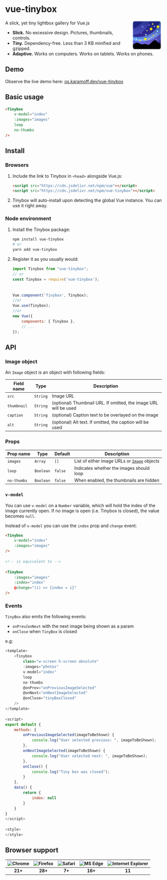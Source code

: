# vue-tinybox

<img src="https://raw.githubusercontent.com/googlefonts/noto-emoji/master/png/128/emoji_u1f30c.png" align="right" alt="Milky Way emoji" width="96" height="96">

A slick, yet tiny lightbox gallery for Vue.js

- **Slick.** No excessive design. Pictures, thumbnails, controls.
- **Tiny.** Dependency-free. Less than 3 KB minified and gzipped.
- **Adaptive.** Works on computers. Works on tablets. Works on phones.

## Demo

Observe the live demo here: [os.karamoff.dev/vue-tinybox](https://os.karamoff.dev/vue-tinybox)

## Basic usage

```html
<Tinybox
    v-model="index"
    :images="images"
    loop
    no-thumbs
/>
```

## Install

### Browsers

1. Include the link to Tinybox in `<head>` alongside Vue.js:

   ```html
   <script src="https://cdn.jsdelivr.net/npm/vue"></script>
   <script src="https://cdn.jsdelivr.net/npm/vue-tinybox"></script>
   ```
  
2. Tinybox will auto-install upon detecting the global Vue instance. You can use
   it right away.

### Node environment

1. Install the Tinybox package:

   ```sh
   npm install vue-tinybox
   # or
   yarn add vue-tinybox
   ```

2. Register it as you usually would:

   ```js
   import Tinybox from "vue-tinybox";
   // or
   const Tinybox = require('vue-tinybox');


   Vue.component('Tinybox', Tinybox);
   //or
   Vue.use(Tinybox);
   //or
   new Vue({
       components: { Tinybox },
       // ... 
   });
   ```

## API

### Image object

An `Image` object is an object with following fields:

| Field name  | Type     | Description                                                      |
|-------------|----------|------------------------------------------------------------------|
| `src`       | `String` | Image URL                                                        |
| `thumbnail` | `String` | (optional) Thumbnail URL. If omitted, the image URL will be used |
| `caption`   | `String` | (optional) Caption text to be overlayed on the image             |
| `alt`       | `String` | (optional) Alt text. If omitted, the caption will be used        |

### Props

| Prop name   | Type      | Default | Description                                                   |
|-------------|-----------|---------|---------------------------------------------------------------|
| `images`    | `Array`   | `[]`    | List of either image URLs or [`Image`](#image-object) objects |
| `loop`      | `Boolean` | `false` | Indicates whether the images should loop                      |
| `no-thumbs` | `Boolean` | `false` | When enabled, the thumbnails are hidden                       |

### `v-model`

You can use `v-model` on a `Number` variable, which will hold the index of the
image currently open. If no image is open (i.e. Tinybox is closed), the value
becomes `null`.

Instead of `v-model` you can use the `index` prop and `change` event:

```html
<Tinybox
    v-model="index"
    :images="images"
/>

<!-- is equivalent to -->

<Tinybox
    :images="images"
    :index="index"
    @change="(i) => {index = i}"
/>
```

### Events

`TinyBox` also emits the following events:
 - `onPrev`/`onNext` with the next image being shown as a param
 - `onClose` when `TinyBox` is closed

e.g:
```js
<template>
    <Tinybox
        class="w-screen h-screen absolute"
        :images="photos"
        v-model="index"
        loop
        no-thumbs
        @onPrev="onPreviousImageSelected"
        @onNext="onNextImageSelected"
        @onClose="tinyBoxClosed"
    />
</template>

<script>
export default {
    methods: {
        onPreviousImageSelected(imageToBeShown) {
            console.log("User selected previous: ", imageToBeShown);
        },
        onNextImageSelected(imageToBeShown) {
            console.log("User selected next: ", imageToBeShown);
        },
        onClose() {
            console.log("Tiny box was closed");
        }
    },
    data() {
        return {
            index: null
        }
    }
}
</script>

<style>
</style>

```

## Browser support

| ![Chrome][chrome] | ![Firefox][firefox] | ![Safari][safari] | ![MS Edge][edge] | ![Internet Explorer][ie] |
|:-----------------:|:-------------------:|:-----------------:|:----------------:|:------------------------:|
|      **21+**      |       **28+**       |       **7+**      |      **16+**     |          **11**          |

[chrome]:  https://github.com/alrra/browser-logos/raw/master/src/chrome/chrome_48x48.png
[firefox]: https://github.com/alrra/browser-logos/raw/master/src/firefox/firefox_48x48.png
[safari]:  https://github.com/alrra/browser-logos/raw/master/src/safari/safari_48x48.png
[edge]:    https://github.com/alrra/browser-logos/raw/master/src/edge/edge_48x48.png
[ie]:      https://github.com/alrra/browser-logos/raw/master/src/archive/internet-explorer_9-11/internet-explorer_9-11_48x48.png
